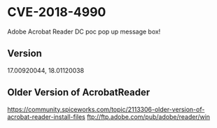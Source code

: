 # CVE-2018-4990

Adobe Acrobat Reader DC poc
pop up message box!


## Version
17.00920044, 18.01120038


## Older Version of AcrobatReader
https://community.spiceworks.com/topic/2113306-older-version-of-acrobat-reader-install-files
ftp://ftp.adobe.com/pub/adobe/reader/win
